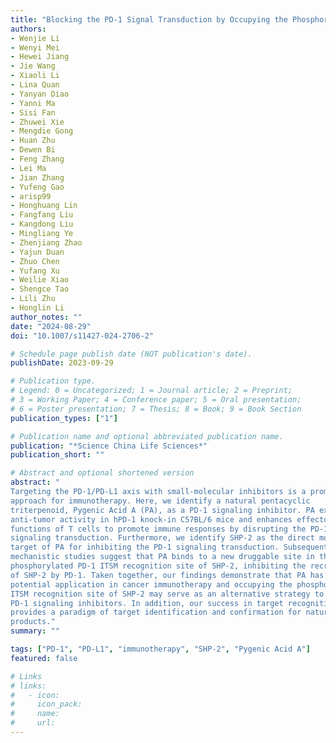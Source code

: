 ```yaml
---
title: "Blocking the PD-1 Signal Transduction by Occupying the Phosphorylated ITSM Recognition Site of SHP-2"
authors: 
- Wenjie Li
- Wenyi Mei
- Hewei Jiang
- Jie Wang
- Xiaoli Li
- Lina Quan
- Yanyan Diao
- Yanni Ma
- Sisi Fan
- Zhuwei Xie
- Mengdie Gong
- Huan Zhu
- Dewen Bi
- Feng Zhang
- Lei Ma
- Jian Zhang
- Yufeng Gao
- arisp99
- Honghuang Lin
- Fangfang Liu
- Kangdong Liu
- Mingliang Ye
- Zhenjiang Zhao
- Yajun Duan
- Zhuo Chen
- Yufang Xu
- Weilie Xiao
- Shengce Tao
- Lili Zhu
- Honglin Li
author_notes: ""
date: "2024-08-29"
doi: "10.1007/s11427-024-2706-2"

# Schedule page publish date (NOT publication's date).
publishDate: 2023-09-29

# Publication type.
# Legend: 0 = Uncategorized; 1 = Journal article; 2 = Preprint;
# 3 = Working Paper; 4 = Conference paper; 5 = Oral presentation; 
# 6 = Poster presentation; 7 = Thesis; 8 = Book; 9 = Book Section
publication_types: ["1"]

# Publication name and optional abbreviated publication name.
publication: "*Science China Life Sciences*"
publication_short: ""

# Abstract and optional shortened version
abstract: "
Targeting the PD-1/PD-L1 axis with small-molecular inhibitors is a promising
approach for immunotherapy. Here, we identify a natural pentacyclic
triterpenoid, Pygenic Acid A (PA), as a PD-1 signaling inhibitor. PA exerts
anti-tumor activity in hPD-1 knock-in C57BL/6 mice and enhances effector
functions of T cells to promote immune responses by disrupting the PD-1
signaling transduction. Furthermore, we identify SHP-2 as the direct molecular
target of PA for inhibiting the PD-1 signaling transduction. Subsequently,
mechanistic studies suggest that PA binds to a new druggable site in the
phosphorylated PD-1 ITSM recognition site of SHP-2, inhibiting the recruitment
of SHP-2 by PD-1. Taken together, our findings demonstrate that PA has a
potential application in cancer immunotherapy and occupying the phosphorylated
ITSM recognition site of SHP-2 may serve as an alternative strategy to develop
PD-1 signaling inhibitors. In addition, our success in target recognition
provides a paradigm of target identification and confirmation for natural
products."
summary: ""

tags: ["PD-1", "PD-L1", "immunotherapy", "SHP-2", "Pygenic Acid A"]
featured: false

# Links
# links:
#   - icon:
#     icon_pack: 
#     name:
#     url: 
---
```


